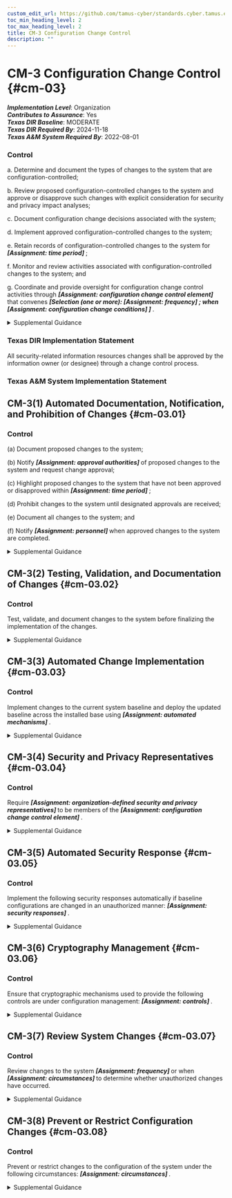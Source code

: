 ```yaml
---
custom_edit_url: https://github.com/tamus-cyber/standards.cyber.tamus.edu/tree/main/static/content/tamus.edu/TAMUS_profile.xml
toc_min_heading_level: 2
toc_max_heading_level: 2
title: CM-3 Configuration Change Control
description: ""
---
```


# CM-3 Configuration Change Control {#cm-03}

_**Implementation Level**_: Organization\
_**Contributes to Assurance**_: Yes\
_**Texas DIR Baseline**_: MODERATE\
_**Texas DIR Required By**_: 2024-11-18\
_**Texas A&M System Required By**_: 2022-08-01

### Control

a. Determine and document the types of changes to the system that are configuration-controlled;

b. Review proposed configuration-controlled changes to the system and approve or disapprove such changes with explicit consideration for security and privacy impact analyses;

c. Document configuration change decisions associated with the system;

d. Implement approved configuration-controlled changes to the system;

e. Retain records of configuration-controlled changes to the system for <strong>                     <em>[Assignment: time period]</em>                  </strong>;

f. Monitor and review activities associated with configuration-controlled changes to the system; and

g. Coordinate and provide oversight for configuration change control activities through <strong>                     <em>[Assignment: configuration change control element]</em>                  </strong> that convenes <strong>                     <em>[Selection (one or more):                   <strong>                           <em>[Assignment: frequency]</em>                        </strong>               ; when <strong>                           <em>[Assignment: configuration change conditions]</em>                        </strong>               ]</em>                  </strong>.

<details>
  <summary>Supplemental Guidance</summary>

Configuration change control for organizational systems involves the systematic proposal, justification, implementation, testing, review, and disposition of system changes, including system upgrades and modifications. Configuration change control includes changes to baseline configurations, configuration items of systems, operational procedures, configuration settings for system components, remediate vulnerabilities, and unscheduled or unauthorized changes. Processes for managing configuration changes to systems include Configuration Control Boards or Change Advisory Boards that review and approve proposed changes. For changes that impact privacy risk, the senior agency official for privacy updates privacy impact assessments and system of records notices. For new systems or major upgrades, organizations consider including representatives from the development organizations on the Configuration Control Boards or Change Advisory Boards. Auditing of changes includes activities before and after changes are made to systems and the auditing activities required to implement such changes. See also <a xmlns="http://csrc.nist.gov/ns/oscal/1.0" href="#sa-10">SA-10</a>.

</details>

### Texas DIR Implementation Statement

All security-related information resources changes shall be approved by the information owner (or designee) through a change control process.

### Texas A&M System Implementation Statement

## CM-3(1) Automated Documentation, Notification, and Prohibition of Changes {#cm-03.01}

### Control

(a) Document proposed changes to the system;

(b) Notify <strong>                        <em>[Assignment: approval authorities]</em>                     </strong> of proposed changes to the system and request change approval;

(c) Highlight proposed changes to the system that have not been approved or disapproved within <strong>                        <em>[Assignment: time period]</em>                     </strong>;

(d) Prohibit changes to the system until designated approvals are received;

(e) Document all changes to the system; and

(f) Notify <strong>                        <em>[Assignment: personnel]</em>                     </strong> when approved changes to the system are completed.

<details>
  <summary>Supplemental Guidance</summary>

None.

</details>

## CM-3(2) Testing, Validation, and Documentation of Changes {#cm-03.02}

### Control

Test, validate, and document changes to the system before finalizing the implementation of the changes.

<details>
  <summary>Supplemental Guidance</summary>

Changes to systems include modifications to hardware, software, or firmware components and configuration settings defined in <a xmlns="http://csrc.nist.gov/ns/oscal/1.0" href="#cm-6">CM-6</a> . Organizations ensure that testing does not interfere with system operations that support organizational mission and business functions. Individuals or groups conducting tests understand security and privacy policies and procedures, system security and privacy policies and procedures, and the health, safety, and environmental risks associated with specific facilities or processes. Operational systems may need to be taken offline, or replicated to the extent feasible, before testing can be conducted. If systems must be taken offline for testing, the tests are scheduled to occur during planned system outages whenever possible. If the testing cannot be conducted on operational systems, organizations employ compensating controls.

</details>

## CM-3(3) Automated Change Implementation {#cm-03.03}

### Control

Implement changes to the current system baseline and deploy the updated baseline across the installed base using <strong>                     <em>[Assignment: automated mechanisms]</em>                  </strong>.

<details>
  <summary>Supplemental Guidance</summary>

Automated tools can improve the accuracy, consistency, and availability of configuration baseline information. Automation can also provide data aggregation and data correlation capabilities, alerting mechanisms, and dashboards to support risk-based decision-making within the organization.

</details>

## CM-3(4) Security and Privacy Representatives {#cm-03.04}

### Control

Require <strong>                     <em>[Assignment: organization-defined security and privacy representatives]</em>                  </strong> to be members of the <strong>                     <em>[Assignment: configuration change control element]</em>                  </strong>.

<details>
  <summary>Supplemental Guidance</summary>

Information security and privacy representatives include system security officers, senior agency information security officers, senior agency officials for privacy, or system privacy officers. Representation by personnel with information security and privacy expertise is important because changes to system configurations can have unintended side effects, some of which may be security- or privacy-relevant. Detecting such changes early in the process can help avoid unintended, negative consequences that could ultimately affect the security and privacy posture of systems. The configuration change control element referred to in the second organization-defined parameter reflects the change control elements defined by organizations in <a xmlns="http://csrc.nist.gov/ns/oscal/1.0" href="#cm-3_smt.g">CM-3g</a>.

</details>

## CM-3(5) Automated Security Response {#cm-03.05}

### Control

Implement the following security responses automatically if baseline configurations are changed in an unauthorized manner: <strong>                     <em>[Assignment: security responses]</em>                  </strong>.

<details>
  <summary>Supplemental Guidance</summary>

Automated security responses include halting selected system functions, halting system processing, and issuing alerts or notifications to organizational personnel when there is an unauthorized modification of a configuration item.

</details>

## CM-3(6) Cryptography Management {#cm-03.06}

### Control

Ensure that cryptographic mechanisms used to provide the following controls are under configuration management: <strong>                     <em>[Assignment: controls]</em>                  </strong>.

<details>
  <summary>Supplemental Guidance</summary>

The controls referenced in the control enhancement refer to security and privacy controls from the control catalog. Regardless of the cryptographic mechanisms employed, processes and procedures are in place to manage those mechanisms. For example, if system components use certificates for identification and authentication, a process is implemented to address the expiration of those certificates.

</details>

## CM-3(7) Review System Changes {#cm-03.07}

### Control

Review changes to the system <strong>                     <em>[Assignment: frequency]</em>                  </strong> or when <strong>                     <em>[Assignment: circumstances]</em>                  </strong> to determine whether unauthorized changes have occurred.

<details>
  <summary>Supplemental Guidance</summary>

Indications that warrant a review of changes to the system and the specific circumstances justifying such reviews may be obtained from activities carried out by organizations during the configuration change process or continuous monitoring process.

</details>

## CM-3(8) Prevent or Restrict Configuration Changes {#cm-03.08}

### Control

Prevent or restrict changes to the configuration of the system under the following circumstances: <strong>                     <em>[Assignment: circumstances]</em>                  </strong>.

<details>
  <summary>Supplemental Guidance</summary>

System configuration changes can adversely affect critical system security and privacy functionality. Change restrictions can be enforced through automated mechanisms.

</details>

